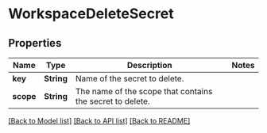 # WorkspaceDeleteSecret

## Properties

Name | Type | Description | Notes
------------ | ------------- | ------------- | -------------
**key** | **String** | Name of the secret to delete. | 
**scope** | **String** | The name of the scope that contains the secret to delete. | 

[[Back to Model list]](../README.md#documentation-for-models) [[Back to API list]](../README.md#documentation-for-api-endpoints) [[Back to README]](../README.md)


